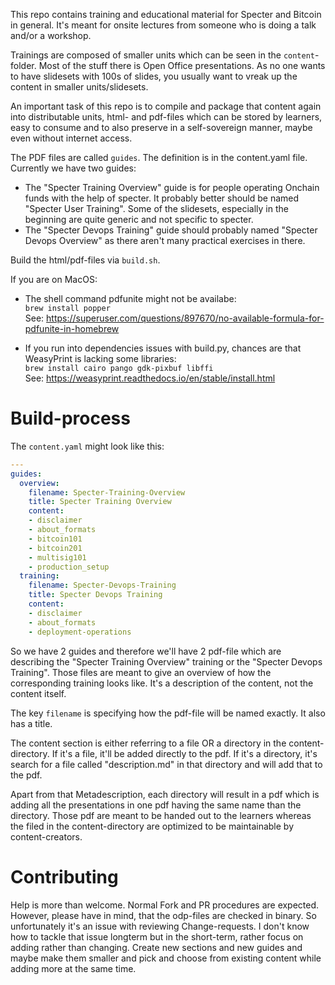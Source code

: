 This repo contains training and educational material for Specter and Bitcoin in general. It's meant for onsite lectures from someone who is doing a talk and/or a workshop.

Trainings are composed of smaller units which can be seen in the `content`-folder. Most of the stuff there is Open Office presentations. As no one wants to have slidesets with 100s of slides, you usually want to vreak up the content in smaller units/slidesets.

An important task of this repo is to compile and package that content again into distributable units, html- and pdf-files which can be stored by learners, easy to consume and to also preserve in a self-sovereign manner, maybe even without internet access.

The PDF files are called `guides`. The definition is in the content.yaml file. Currently we have two guides:
* The "Specter Training Overview" guide is for people operating Onchain funds with the help of specter. It probably better should be named "Specter User Training". Some of the slidesets, especially in the beginning are quite generic and not specific to specter.
*  The "Specter Devops Training" guide should probably named "Specter Devops Overview" as there aren't many practical exercises in there.


Build the html/pdf-files via `build.sh`.

If you are on MacOS:

* The shell command pdfunite might not be availabe:  
`brew install popper`  
	See: https://superuser.com/questions/897670/no-available-formula-for-pdfunite-in-homebrew

* If you run into dependencies issues with build.py, chances are that WeasyPrint is lacking some libraries:  
`brew install cairo pango gdk-pixbuf libffi`  
	See: https://weasyprint.readthedocs.io/en/stable/install.html


# Build-process

The `content.yaml` might look like this:

```yaml
---
guides:
  overview:
    filename: Specter-Training-Overview
    title: Specter Training Overview
    content:
    - disclaimer
    - about_formats
    - bitcoin101
    - bitcoin201
    - multisig101
    - production_setup
  training:
    filename: Specter-Devops-Training
    title: Specter Devops Training
    content:
    - disclaimer
    - about_formats
    - deployment-operations
```

So we have 2 guides and therefore we'll have 2 pdf-file which are describing the "Specter Training Overview" training or the "Specter Devops Training". Those files are meant to give an overview of how the corresponding training looks like. It's a description of the content, not the content itself.

The key `filename` is specifying how the pdf-file will be named exactly. It also has a title. 

The content section is either referring to a file OR a directory in the content-directory.
If it's a file, it'll be added directly to the pdf. If it's a directory, it's search for a file called "description.md" in that directory and will add that to the pdf.

Apart from that Metadescription, each directory will result in a pdf which is adding all the presentations in one pdf having the same name than the directory. Those pdf are meant to be handed out to the learners whereas the filed in the content-directory are optimized to be maintainable by content-creators.


# Contributing

Help is more than welcome. Normal Fork and PR procedures are expected. However, please have in mind, that the odp-files are checked in binary. So unfortunately it's an issue with reviewing Change-requests.
I don't know how to tackle that issue longterm but in the short-term, rather focus on adding rather than changing. Create new sections and new guides and maybe make them smaller and pick and choose from existing content while adding more at the same time.
